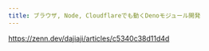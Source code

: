 ```yaml
---
title: ブラウザ, Node, Cloudflareでも動くDenoモジュール開発
---
```


https://zenn.dev/dajiaji/articles/c5340c38d11d4d

